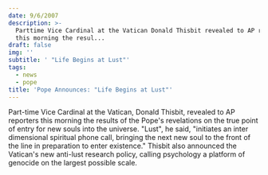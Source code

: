 ```yaml
---
date: 9/6/2007
description: >-
  Parttime Vice Cardinal at the Vatican Donald Thisbit revealed to AP reporters
  this morning the resul...
draft: false
img: ''
subtitle: ' "Life Begins at Lust"'
tags:
  - news
  - pope
title: 'Pope Announces: "Life Begins at Lust"'
---
```


Part-time Vice Cardinal at the Vatican, Donald Thisbit, revealed to AP reporters this morning the results of the Pope's revelations on the true point of entry for new souls into the universe. "Lust", he said, "initiates an inter dimensional spiritual phone call, bringing the next new soul to the front of the line in preparation to enter existence." Thisbit also announced the Vatican's new anti-lust research policy, calling psychology a platform of genocide on the largest possible scale.
